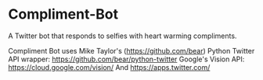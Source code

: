 # Compliment-Bot
A Twitter bot that responds to selfies with heart warming compliments. 


Compliment Bot uses Mike Taylor's (https://github.com/bear) Python Twitter API wrapper: https://github.com/bear/python-twitter
Google's Vision API: https://cloud.google.com/vision/
And https://apps.twitter.com/
